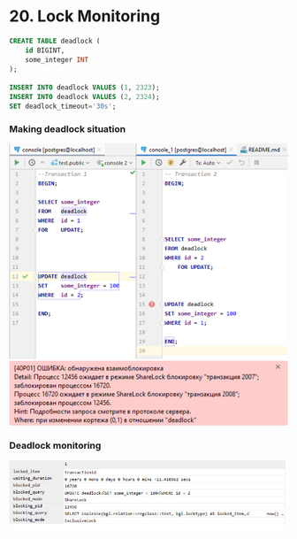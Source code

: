 # 20. Lock Monitoring

```sql
CREATE TABLE deadlock (
    id BIGINT,
    some_integer INT
);

INSERT INTO deadlock VALUES (1, 2323);
INSERT INTO deadlock VALUES (2, 2324);
SET deadlock_timeout='30s';
```

### Making deadlock situation
![](images/2.png)
![](images/1.png)

### Deadlock monitoring
![](images/3.png)


